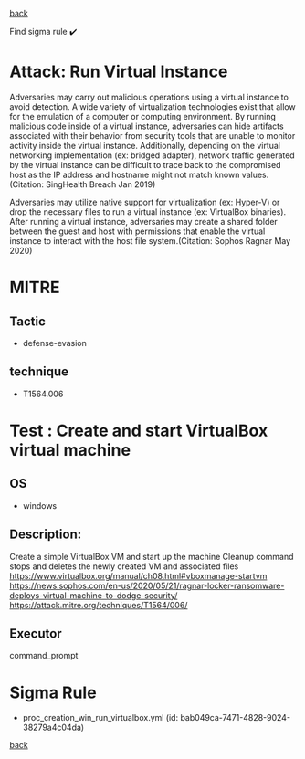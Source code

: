 
[back](../index.md)

Find sigma rule :heavy_check_mark: 

# Attack: Run Virtual Instance 

Adversaries may carry out malicious operations using a virtual instance to avoid detection. A wide variety of virtualization technologies exist that allow for the emulation of a computer or computing environment. By running malicious code inside of a virtual instance, adversaries can hide artifacts associated with their behavior from security tools that are unable to monitor activity inside the virtual instance. Additionally, depending on the virtual networking implementation (ex: bridged adapter), network traffic generated by the virtual instance can be difficult to trace back to the compromised host as the IP address and hostname might not match known values.(Citation: SingHealth Breach Jan 2019)

Adversaries may utilize native support for virtualization (ex: Hyper-V) or drop the necessary files to run a virtual instance (ex: VirtualBox binaries). After running a virtual instance, adversaries may create a shared folder between the guest and host with permissions that enable the virtual instance to interact with the host file system.(Citation: Sophos Ragnar May 2020)

# MITRE
## Tactic
  - defense-evasion


## technique
  - T1564.006


# Test : Create and start VirtualBox virtual machine
## OS
  - windows


## Description:
Create a simple VirtualBox VM and start up the machine
Cleanup command stops and deletes the newly created VM and associated files
https://www.virtualbox.org/manual/ch08.html#vboxmanage-startvm
https://news.sophos.com/en-us/2020/05/21/ragnar-locker-ransomware-deploys-virtual-machine-to-dodge-security/
https://attack.mitre.org/techniques/T1564/006/


## Executor
command_prompt

# Sigma Rule
 - proc_creation_win_run_virtualbox.yml (id: bab049ca-7471-4828-9024-38279a4c04da)



[back](../index.md)
